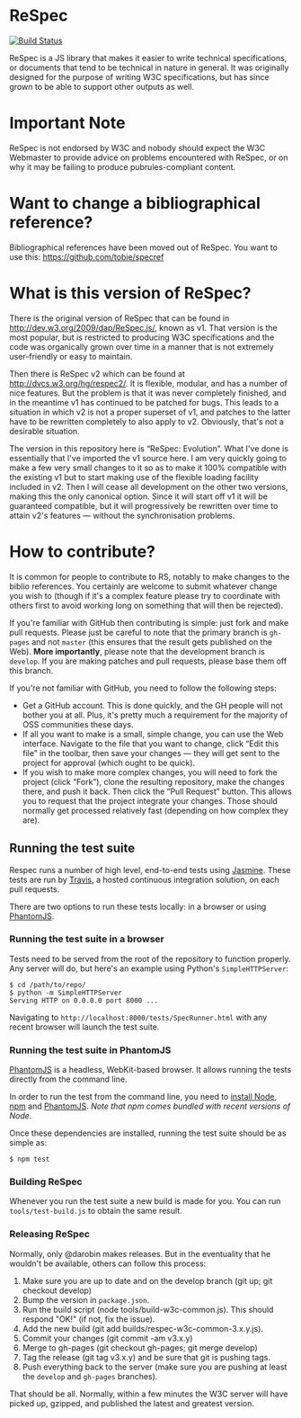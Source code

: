 ReSpec
======
[![Build Status](https://travis-ci.org/darobin/respec.png?branch=develop)](https://travis-ci.org/darobin/respec)

ReSpec is a JS library that makes it easier to write technical specifications, or documents
that tend to be technical in nature in general. It was originally designed for the purpose
of writing W3C specifications, but has since grown to be able to support other outputs as 
well.

Important Note
==============

ReSpec is not endorsed by W3C and nobody should expect the W3C Webmaster to provide advice on 
problems encountered with ReSpec, or on why it may be failing to produce pubrules-compliant
content.

Want to change a bibliographical reference?
===========================================

Bibliographical references have been moved out of ReSpec. You want to use this: 
https://github.com/tobie/specref

What is this version of ReSpec?
===============================

There is the original version of ReSpec that can be found in http://dev.w3.org/2009/dap/ReSpec.js/,
known as v1. That version is the most popular, but is restricted to producing W3C specifications
and the code was organically grown over time in a manner that is not extremely user-friendly or
easy to maintain.

Then there is ReSpec v2 which can be found at http://dvcs.w3.org/hg/respec2/. It is flexible,
modular, and has a number of nice features. But the problem is that it was never completely
finished, and in the meantime v1 has continued to be patched for bugs. This leads to a situation in
which v2 is not a proper superset of v1, and patches to the latter have to be rewritten completely
to also apply to v2. Obviously, that's not a desirable situation.

The version in this repository here is “ReSpec: Evolution”. What I've done is essentially that I've
imported the v1 source here. I am very quickly going to make a few very small changes to it so as to
make it 100% compatible with the existing v1 but to start making use of the flexible loading
facility included in v2. Then I will cease all development on the other two versions, making this
the only canonical option. Since it will start off v1 it will be guaranteed compatible, but it will
progressively be rewritten over time to attain v2's features — without the synchronisation problems.

How to contribute?
==================

It is common for people to contribute to RS, notably to make changes to the biblio references. You
certainly are welcome to submit whatever change you wish to (though if it's a complex feature please
try to coordinate with others first to avoid working long on something that will then be rejected).

If you're familiar with GitHub then contributing is simple: just fork and make pull requests. Please
just be careful to note that the primary branch is `gh-pages` and not `master` (this ensures that
the result gets published on the Web). **More importantly**, please note that the development branch
is `develop`. If you are making patches and pull requests, please base them off this branch.

If you're not familiar with GitHub, you need to follow the following steps:

* Get a GitHub account. This is done quickly, and the GH people will not bother you at all. Plus,
  it's pretty much a requirement for the majority of OSS communities these days.
* If all you want to make is a small, simple change, you can use the Web interface. Navigate to the
  file that you want to change, click “Edit this file” in the toolbar, then save your changes — they
  will get sent to the project for approval (which ought to be quick).
* If you wish to make more complex changes, you will need to fork the project (click “Fork”), clone
  the resulting repository, make the changes there, and push it back. Then click the “Pull Request”
  button. This allows you to request that the project integrate your changes. Those should normally
  get processed relatively fast (depending on how complex they are).

Running the test suite
----------------------

Respec runs a number of high level, end-to-end tests using [Jasmine][jasmine]. These tests are
run by [Travis][travis], a hosted continuous integration solution, on each pull requests.

There are two options to run these tests locally: in a browser or using [PhantomJS][phantomjs].

### Running the test suite in a browser

Tests need to be served from the root of the repository to function properly. Any server will do,
but here's an example using Python's `SimpleHTTPServer`:

```
$ cd /path/to/repo/
$ python -m SimpleHTTPServer
Serving HTTP on 0.0.0.0 port 8000 ...
```

Navigating to `http://localhost:8000/tests/SpecRunner.html` with any recent browser will launch the
test suite.

### Running the test suite in PhantomJS

[PhantomJS][phantomjs] is a headless, WebKit-based browser. It allows running the tests directly
from the command line.

In order to run the test from the command line, you need to [install Node][install-node], [npm][npm]
and [PhantomJS][install-phjs]. _Note that npm comes bundled with recent versions of Node._

Once these dependencies are installed, running the test suite should be as simple as:

```
$ npm test
```


[jasmine]: http://pivotal.github.io/jasmine/
[travis]: https://travis-ci.org/darobin/respec
[phantomjs]: http://phantomjs.org/
[install-phjs]: http://phantomjs.org/download.html
[install-node]: http://nodejs.org/download/
[npm]: https://npmjs.org/

### Building ReSpec

Whenever you run the test suite a new build is made for you. You can run `tools/test-build.js` to
obtain the same result.

### Releasing ReSpec

Normally, only @darobin makes releases. But in the eventuality that he wouldn't be available, others
can follow this process:

1. Make sure you are up to date and on the develop branch (git up; git checkout develop)
2. Bump the version in `package.json`.
3. Run the build script (node tools/build-w3c-common.js). This should respond "OK!" (if not, fix the
   issue).
4. Add the new build (git add builds/respec-w3c-common-3.x.y.js).
5. Commit your changes (git commit -am v3.x.y)
6. Merge to gh-pages (git checkout gh-pages; git merge develop)
6. Tag the release (git tag v3.x.y) and be sure that git is pushing tags.
7. Push everything back to the server (make sure you are pushing at least the `develop` and
   `gh-pages` branches).

That should be all. Normally, within a few minutes the W3C server will have picked up, gzipped, and
published the latest and greatest version.
